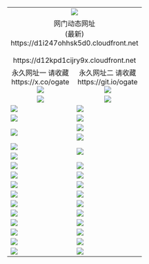 ﻿<table>
  <tr></tr>
  <tr><td colspan=2 align=center><img src="https://d1i247ohhsk5d0.cloudfront.net/Up/oGate.jpg" /></td></tr>
  <tr><td colspan=2 align=center>网门动态网址<br/>(最新)
<br>https://d1i247ohhsk5d0.cloudfront.net
<br/>
<br>https://d12kpd1cijry9x.cloudfront.net
    </td>
  </tr>
  <tr>
    <td align=center>永久网址一 请收藏<br/>https://x.co/ogate<br><a href="https://d1i247ohhsk5d0.cloudfront.net/Up/0WMGDL1.png"><img src="https://d1i247ohhsk5d0.cloudfront.net/Up/0WMGD1.png" /></a></td>
    <td align=center>永久网址二 请收藏<br/>https://git.io/ogate<br><a href="https://d1i247ohhsk5d0.cloudfront.net/Up/0WMGDL2.png"><img src="https://d1i247ohhsk5d0.cloudfront.net/Up/0WMGD2.png" /></a></td>
  </tr>
  <tr>
    <td align=center><a href="https://d1i247ohhsk5d0.cloudfront.net/?from=github"><img src="https://d1i247ohhsk5d0.cloudfront.net/Up/0WMPG.jpg" /></a></td>
    <td align=center><a href="https://d1i247ohhsk5d0.cloudfront.net/ogUP.aspx?name=0oGate.apk&from=github"><img src="https://d1i247ohhsk5d0.cloudfront.net/Up/0WMAZ.jpg" /></a></td>
  </tr>
  <tr>
    <td><a href="https://d1i247ohhsk5d0.cloudfront.net/oNote.aspx?id=oGate&from=github" target="_blank"><img src="https://d1i247ohhsk5d0.cloudfront.net/Up/0WCYY.jpg" /></a></td>
    <td><a href="https://d1i247ohhsk5d0.cloudfront.net/oNote.aspx?id=oNote&from=github" target="_blank"><img src="https://d1i247ohhsk5d0.cloudfront.net/Up/0WZTT.jpg" /></a></td>
  </tr>
  <tr>
    <td><a href="https://d1i247ohhsk5d0.cloudfront.net/ogDY.aspx?from=github" target="_blank"><img src="https://d1i247ohhsk5d0.cloudfront.net/Up/DY.jpg"/></a></td>
    <td><a href="https://d1i247ohhsk5d0.cloudfront.net/ogST.aspx?from=github" target="_blank"><img src="https://d1i247ohhsk5d0.cloudfront.net/Up/ST.jpg"/></a></td>
  </tr>
  <tr>
    <td rowspan=2><a href="https://d1i247ohhsk5d0.cloudfront.net/ogUP.aspx?name=WJ.mp4&from=github" target="_blank"><img src="https://d1i247ohhsk5d0.cloudfront.net/Up/WJ.jpg" /></a></td>
    <td><a href="https://d1i247ohhsk5d0.cloudfront.net/ogUP.aspx?name=DKC.mp4&count=17&from=github" target="_blank"><img src="https://d1i247ohhsk5d0.cloudfront.net/Up/DKC.jpg" /></a></td> 
  </tr>
  <tr>
    <td><a href="https://d1i247ohhsk5d0.cloudfront.net/ogUP.aspx?name=LRWS.mp4&count=6B:16,5A:10,5B:35,4A:14,4B:19,3A:10,3B:26,2A:16,2B:21,1A:23,1B:29&from=github" target="_blank"><img src="https://d1i247ohhsk5d0.cloudfront.net/Up/LRWS.jpg" /></a></td>
  </tr>
  <tr>
    <td><a href="https://d1i247ohhsk5d0.cloudfront.net/ogUP.aspx?name=JQR.mp4&count=2&from=github" target="_blank"><img src="https://d1i247ohhsk5d0.cloudfront.net/Up/JQR.jpg" /></a></td>   
    <td rowspan=2><a href="https://d1i247ohhsk5d0.cloudfront.net/ogUP.aspx?name=JP.mp4&count=9&from=github" target="_blank"><img src="https://d1i247ohhsk5d0.cloudfront.net/Up/JP.jpg" /></td>
  </tr>
  <tr>
    <td><a href="https://d1i247ohhsk5d0.cloudfront.net/ogUP.aspx?name=ZSJ.mp4&count=16&from=github" target="_blank"><img src="https://d1i247ohhsk5d0.cloudfront.net/Up/ZSJ.jpg" /></a></td>
  </tr>
  <tr>
    <td><a href="https://d1i247ohhsk5d0.cloudfront.net/ogUP.aspx?name=SSZJ.mp4&count=7&current=2&from=github" target="_blank"><img src="https://d1i247ohhsk5d0.cloudfront.net/Up/SSZJ.jpg" /></a></td>
    <td><a href="https://d1i247ohhsk5d0.cloudfront.net/ogUP.aspx?name=WH.mp4&from=github" target="_blank"><img src="https://d1i247ohhsk5d0.cloudfront.net/Up/WH.jpg" /></a></td>
  </tr>
  <tr>
    <td><a href="https://d1i247ohhsk5d0.cloudfront.net/ogUP.aspx?name=3XZM.mp4&count=240p:1,480p:1&from=github" target="_blank"><img src="https://d1i247ohhsk5d0.cloudfront.net/Up/3XZM.jpg" /></a></td>
    <td><a href="https://d1i247ohhsk5d0.cloudfront.net/ogUP.aspx?name=TRHY.mp4&from=github" target="_blank"><img src="https://d1i247ohhsk5d0.cloudfront.net/Up/TRHY.jpg" /></a></td>
  </tr>
  <tr>
    <td><a href="https://d1i247ohhsk5d0.cloudfront.net/ogUP.aspx?name=4SQQ.mp4&count=06:15&current=06:15&from=github" target="_blank"><img src="https://d1i247ohhsk5d0.cloudfront.net/Up/4SQQ0.jpg" /></a></td>
    <td><a href="https://d1i247ohhsk5d0.cloudfront.net/ogUP.aspx?name=4SHQ.mp4&count=06:15&current=06:15&from=github" target="_blank"><img src="https://d1i247ohhsk5d0.cloudfront.net/Up/4SHQ0.jpg" /></a></td>
  </tr>
  <tr>
    <td><a href="https://d1i247ohhsk5d0.cloudfront.net/ogUP.aspx?name=4SZG.mp4&count=06:16&current=06:16&from=github" target="_blank"><img src="https://d1i247ohhsk5d0.cloudfront.net/Up/4SZG0.jpg" /></a></td>
    <td><a href="https://d1i247ohhsk5d0.cloudfront.net/ogUP.aspx?name=4SDJ.mp4&count=06:26&current=06:25&from=github" target="_blank"><img src="https://d1i247ohhsk5d0.cloudfront.net/Up/4SDJ0.jpg" /></a></td>
  </tr>
  <tr>
    <td><a href="https://d1i247ohhsk5d0.cloudfront.net/onUP.aspx?name=https://x.co/dtw99&from=github" target="_blank"><img src="https://d1i247ohhsk5d0.cloudfront.net/Up/0DTW.jpg"/></a></td>
    <td><a href="https://d1i247ohhsk5d0.cloudfront.net/onUP.aspx?name=https://d2ao90bsskjq20.cloudfront.net/acenter/&from=github" target="_blank"><img src="https://d1i247ohhsk5d0.cloudfront.net/Up/0TDW.jpg" /></a></td>
  </tr>
  <tr>
    <td><a href="https://d1i247ohhsk5d0.cloudfront.net/onUP.aspx?name=https://d23nscda4f4lvy.cloudfront.net/gb/nsc413.htm&from=github" target="_blank"><img src="https://d1i247ohhsk5d0.cloudfront.net/Up/0DJY.jpg" /></a></td>
    <td><a href="https://d1i247ohhsk5d0.cloudfront.net/onUP.aspx?name=https://dgocdxv5343dc.cloudfront.net/xtr/gb/prog204.html&from=github" target="_blank"><img src="https://d1i247ohhsk5d0.cloudfront.net/Up/0XTR.jpg" /></a></td>
  </tr>
  <tr>
    <td><a href="https://d1i247ohhsk5d0.cloudfront.net/onUP.aspx?name=https://d7203y8eitivv.cloudfront.net&from=github" target="_blank"><img src="https://d1i247ohhsk5d0.cloudfront.net/Up/0MHW.jpg" /></a></td>
    <td><a href="https://d1i247ohhsk5d0.cloudfront.net/onUP.aspx?name=https://d38z1xzg5vtneh.cloudfront.net&from=github" target="_blank"><img src="https://d1i247ohhsk5d0.cloudfront.net/Up/0ZJW.jpg" /></a></td>
  </tr>
  <tr>
    <td><a href="https://d1i247ohhsk5d0.cloudfront.net/ogUP.aspx?name=FG.zip&from=github" target="_blank"><img src="https://d1i247ohhsk5d0.cloudfront.net/Up/FG.jpg" /></a></td>
    <td><a href="https://d1i247ohhsk5d0.cloudfront.net/ogUP.aspx?name=FGA.apk&from=github" target="_blank"><img src="https://d1i247ohhsk5d0.cloudfront.net/Up/FGA.jpg" /></a></td>
  </tr>
  <tr>
    <td><a href="https://d1i247ohhsk5d0.cloudfront.net/ogUP.aspx?name=U.zip&from=github" target="_blank"><img src="https://d1i247ohhsk5d0.cloudfront.net/Up/U.jpg" /></a></td>
    <td><a href="https://d1i247ohhsk5d0.cloudfront.net/ogUP.aspx?name=UA.apk&from=github" target="_blank"><img src="https://d1i247ohhsk5d0.cloudfront.net/Up/UA.jpg" /></a></td>
  </tr>
  <tr>
    <td><a href="https://d1i247ohhsk5d0.cloudfront.net/ogUP.aspx?name=0iPPOTV.zip&from=github" target="_blank"><img src="https://d1i247ohhsk5d0.cloudfront.net/Up/0iPPOTV.jpg" /></a></td>
    <td><a href="https://d1i247ohhsk5d0.cloudfront.net/ogUP.aspx?name=0iNTD.apk&from=github" target="_blank"><img src="https://d1i247ohhsk5d0.cloudfront.net/Up/0iNTD.jpg" /></a></td>
  </tr>
</table>
